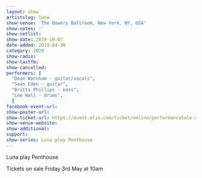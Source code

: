 ```yaml
---
layout: show
artistslug: luna
show-venue: 'The Bowery Ballroom, New York, NY, USA'
show-notes: ''
show-setlist: 
show-date: 2019-10-07
date-added: 2019-04-30
category: 2019
show-radio: 
show-lastfm: 
show-cancelled: 
performers: [
  "Dean Wareham - guitar/vocals",
  "Sean Eden - guitar",
  "Britta Phillips - bass",
  "Lee Wall - drums",
  ]
facebook-event-url: 
show-poster-url: 
show-ticket-url: https://event.etix.com/ticket/online/performanceSale.do?performance_id=3941352&method=restoreToken
show-venue-website: 
show-additional: 
support:
show-series: Luna play Penthouse
---
```

Luna play Penthouse

Tickets on sale Friday 3rd May at 10am
